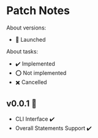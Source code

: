 
# Patch Notes

About versions:

- 🚀 Launched

About tasks:

- ✔️ Implemented
- ⭕ Not implemented
- ✖️ Cancelled

## v0.0.1 🚀

- CLI Interface ✔️
- Overall Statements Support ✔️
